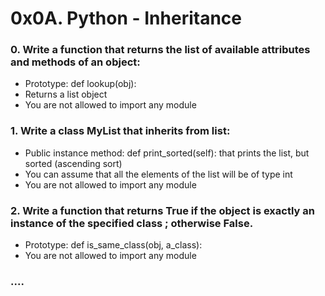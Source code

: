 # 0x0A. Python - Inheritance
### 0. Write a function that returns the list of available attributes and methods of an object:
 * Prototype: def lookup(obj):
 * Returns a list object
 * You are not allowed to import any module

### 1. Write a class MyList that inherits from list:
 * Public instance method: def print_sorted(self): that prints the list, but sorted (ascending sort)
 * You can assume that all the elements of the list will be of type int
 * You are not allowed to import any module

### 2. Write a function that returns True if the object is exactly an instance of the specified class ; otherwise False.

 * Prototype: def is_same_class(obj, a_class):
 * You are not allowed to import any module

### ....

